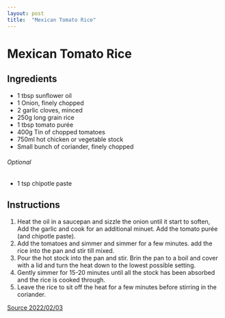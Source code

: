 ```yaml
---
layout: post
title:  "Mexican Tomato Rice"
---
```


# Mexican Tomato Rice

## Ingredients
* 1 tbsp sunflower oil
* 1 Onion, finely chopped
* 2 garlic cloves, minced
* 250g long grain rice
* 1 tbsp tomato purée
* 400g Tin of chopped tomatoes
* 750ml hot chicken or vegetable stock
* Small bunch of coriander, finely chopped   

###### Optional
- 1 tsp chipotle paste

## Instructions
1. Heat the oil in a saucepan and sizzle the onion until it start to soften, Add the garlic and cook for an additional minuet. Add the tomato purée (and chipotle paste).
2. Add the tomatoes and simmer and simmer for a few minutes. add the rice into the pan and stir till mixed.
3. Pour the hot stock into the pan and stir. Brin the pan to a boil and cover with a  lid and turn the heat down to the lowest possible setting.
4. Gently simmer for 15-20 minutes until all the stock has been absorbed and the rice is cooked through.
5. Leave the rice to sit off the heat for a few minutes before stirring in the coriander.  

[Source 2022/02/03](https://www.bbcgoodfood.com/recipes/mexican-tomato-rice)
